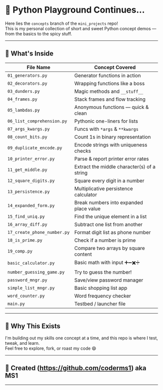 # 🧠 Python Playground Continues...

Here lies the `concepts` branch of the `mini_projects` repo!  
This is my personal collection of short and sweet Python concept demos — from the basics to the spicy stuff.

---

## 📂 What's Inside

| File Name                   | Concept Covered                                |
| --------------------------- | ---------------------------------------------- |
| `01_generators.py`          | Generator functions in action                  |
| `02_decorators.py`          | Wrapping functions like a boss                 |
| `03_dunders.py`             | Magic methods and `__stuff__`                  |
| `04_frames.py`              | Stack frames and flow tracking                 |
| `05_lambdas.py`             | Anonymous functions — quick & clean            |
| `06_list_comprehension.py`  | Pythonic one-liners for lists                  |
| `07_args_kwargs.py`         | Funcs with `*args` & `**kwargs`                |
| `08_count_bits.py`          | Count 1s in binary representation              |
| `09_duplicate_encode.py`    | Encode strings with uniqueness checks          |
| `10_printer_error.py`       | Parse & report printer error rates             |
| `11_get_middle.py`          | Extract the middle character(s) of a string    |
| `12_square_digits.py`       | Square every digit in a number                 |
| `13_persistence.py`         | Multiplicative persistence calculator          |
| `14_expanded_form.py`       | Break numbers into expanded place value        |
| `15_find_uniq.py`           | Find the unique element in a list              |
| `16_array_diff.py`          | Subtract one list from another                 |
| `17_create_phone_number.py` | Format digit list as phone number              |
| `18_is_prime.py`            | Check if a number is prime                     |
| `19_comp.py`                | Compare two arrays by square content           |
| `basic_calculator.py`       | Basic math with input ➕➖✖️➗               |
| `number_guessing_game.py`   | Try to guess the number!                       |
| `password_mngr.py`          | Save/view password manager                     |
| `simple_list_mngr.py`       | Basic shopping list app                        |
| `word_counter.py`           | Word frequency checker                         |
| `main.py`                   | Testbed / launcher file                        |

---

## 🚀 Why This Exists

I'm building out my skills one concept at a time, and this repo is where I test, tweak, and learn.  
Feel free to explore, fork, or roast my code 😄

---

## 👾 Created (https://github.com/coderms1) aka MS1

---
